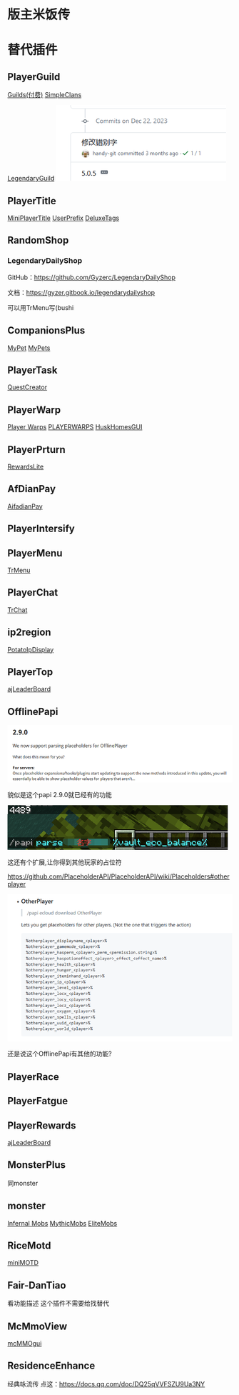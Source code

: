 # 版主米饭传

# 替代插件

## PlayerGuild

[Guilds(付费)](https://www.spigotmc.org/resources/.66176/)
[SimpleClans](https://www.spigotmc.org/resources/simpleclans.71242/)

[LegendaryGuild](https://github.com/Gyzerc/LegendaryGuild/)
![LegendaryGuild](/others/版主米饭传/LegendaryGuild.png)

## PlayerTitle

[MiniPlayerTitle](https://github.com/DeerGiteaMirror/MiniPlayerTitle)
[UserPrefix](https://github.com/CarmJos/UserPrefix)
[DeluxeTags](https://www.spigotmc.org/resources/deluxetags.4390/)

## RandomShop

### LegendaryDailyShop
GitHub：https://github.com/Gyzerc/LegendaryDailyShop

文档：https://gyzer.gitbook.io/legendarydailyshop

可以用TrMenu写(bushi

## CompanionsPlus

[MyPet](https://www.spigotmc.org/resources/mypet.12725/)
[MyPets](https://www.spigotmc.org/resources/mc-pets-3d-model-pets-mounts.97628/)

## PlayerTask

[QuestCreator](https://www.spigotmc.org/resources/.38734/)

## PlayerWarp

[Player Warps](https://www.spigotmc.org/resources/.66692/)
[PLAYERWARPS](https://www.spigotmc.org/resources/.79089/)
[HuskHomesGUI](https://www.spigotmc.org/resources/huskhomesgui.91059/)

## PlayerPrturn

[RewardsLite](https://www.spigotmc.org/resources/.71784/)

## AfDianPay

[AifadianPay](https://github.com/meteorOSS/AifadianPay-plugin)

## PlayerIntersify

## PlayerMenu

[TrMenu](https://github.com/TrPlugins/TrMenu)

## PlayerChat

[TrChat](https://github.com/TrPlugins/TrChat)

## ip2region

[PotatoIpDisplay](https://github.com/dmzz-yyhyy/PotatoIpDisplay)

## PlayerTop

[ajLeaderBoard](https://www.spigotmc.org/resources/ajleaderboards.85548/)

## OfflinePapi

![OfflinePapi](/others/版主米饭传/OfflinePapi1.png)

貌似是这个papi 2.9.0就已经有的功能

![OfflinePapi](/others/版主米饭传/OfflinePapi2.png)

这还有个扩展,让你得到其他玩家的占位符

https://github.com/PlaceholderAPI/PlaceholderAPI/wiki/Placeholders#otherplayer

![OfflinePapi](/others/版主米饭传/OfflinePapi3.png)

还是说这个OfflinePapi有其他的功能?

## PlayerRace

## PlayerFatgue

## PlayerRewards

[ajLeaderBoard](https://www.spigotmc.org/resources/.107027/)

## MonsterPlus

同monster

## monster

[Infernal Mobs](https://www.spigotmc.org/resources/.2156/)
[MythicMobs](https://www.spigotmc.org/resources/.5702/)
[EliteMobs](https://www.spigotmc.org/resources/.40090/)

## RiceMotd

[miniMOTD](https://www.spigotmc.org/resources/.81254/)

## Fair-DanTiao

看功能描述 这个插件不需要给找替代

## McMmoView

[mcMMOgui](https://www.spigotmc.org/resources/mcmmogui.83311/)

## ResidenceEnhance

经典咏流传 点这：https://docs.qq.com/doc/DQ25qVVFSZU9Ua3NY